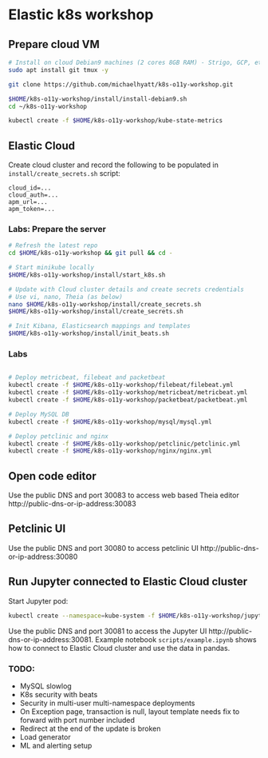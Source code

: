 # Elastic k8s workshop

## Prepare cloud VM
```bash
# Install on cloud Debian9 machines (2 cores 8GB RAM) - Strigo, GCP, etc
sudo apt install git tmux -y

git clone https://github.com/michaelhyatt/k8s-o11y-workshop.git

$HOME/k8s-o11y-workshop/install/install-debian9.sh
cd ~/k8s-o11y-workshop

kubectl create -f $HOME/k8s-o11y-workshop/kube-state-metrics
```
## Elastic Cloud
Create cloud cluster and record the following to be populated in `install/create_secrets.sh` script:
```
cloud_id=...
cloud_auth=...
apm_url=...
apm_token=...
```

### Labs: Prepare the server
```bash
# Refresh the latest repo
cd $HOME/k8s-o11y-workshop && git pull && cd -

# Start minikube locally
$HOME/k8s-o11y-workshop/install/start_k8s.sh

# Update with Cloud cluster details and create secrets credentials
# Use vi, nano, Theia (as below)
nano $HOME/k8s-o11y-workshop/install/create_secrets.sh
$HOME/k8s-o11y-workshop/install/create_secrets.sh

# Init Kibana, Elasticsearch mappings and templates
$HOME/k8s-o11y-workshop/install/init_beats.sh
```

### Labs
```bash

# Deploy metricbeat, filebeat and packetbeat
kubectl create -f $HOME/k8s-o11y-workshop/filebeat/filebeat.yml
kubectl create -f $HOME/k8s-o11y-workshop/metricbeat/metricbeat.yml
kubectl create -f $HOME/k8s-o11y-workshop/packetbeat/packetbeat.yml

# Deploy MySQL DB
kubectl create -f $HOME/k8s-o11y-workshop/mysql/mysql.yml

# Deploy petclinic and nginx
kubectl create -f $HOME/k8s-o11y-workshop/petclinic/petclinic.yml
kubectl create -f $HOME/k8s-o11y-workshop/nginx/nginx.yml

```

## Open code editor
Use the public DNS and port 30083 to access web based Theia editor
http://public-dns-or-ip-address:30083

## Petclinic UI
Use the public DNS and port 30080 to access petclinic UI
http://public-dns-or-ip-address:30080

## Run Jupyter connected to Elastic Cloud cluster
Start Jupyter pod:
```bash
kubectl create --namespace=kube-system -f $HOME/k8s-o11y-workshop/jupyter/jupyter.yml
```
Use the public DNS and port 30081 to access the Jupyter UI
http://public-dns-or-ip-address:30081. Example notebook `scripts/example.ipynb` shows how to connect to Elastic Cloud cluster and use the data in pandas.

### TODO:
* MySQL slowlog
* K8s security with beats
* Security in multi-user multi-namespace deployments
* On Exception page, transaction is null, layout template needs fix to forward with port number included
* Redirect at the end of the update is broken
* Load generator
* ML and alerting setup
